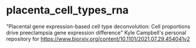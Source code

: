 # placenta_cell_types_rna
"Placental gene expression-based cell type deconvolution: Cell proportions drive preeclampsia gene expression difference"
Kyle Campbell's personal repository for https://www.biorxiv.org/content/10.1101/2021.07.29.454041v2